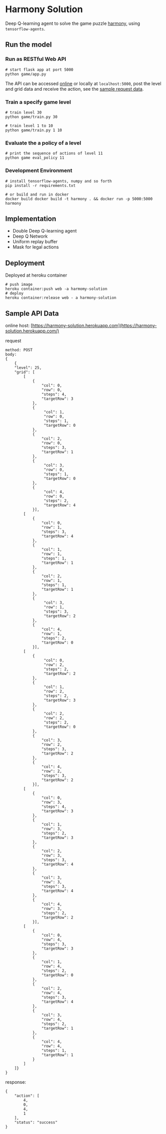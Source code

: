 # Harmony Solution
Deep Q-learning agent to solve the game puzzle [harmony](https://master.dg9tray1uvpm6.amplifyapp.com/),
using `tensorflow-agents`.

## Run the model
### Run as RESTful Web API
```
# start flask app at port 5000
python game/app.py
```
The API can be accessed [online](https://harmony-solution.herokuapp.com/) or locally at `localhost:5000`, post the level and grid data and receive the action,
see the [sample request data](#sample-api-data). 

### Train a specify game level
```
# train level 30
python game/train.py 30

# train level 1 to 10
python game/train.py 1 10
```

### Evaluate the a policy of a level
```
# print the sequence of actions of level 11
python game eval_policy 11
```

### Development Environment
```                            
# install tensorflow-agents, numpy and so forth
pip install -r requirements.txt

# or build and run in docker
docker build docker build -t harmony . && docker run -p 5000:5000 harmony
```

## Implementation
* Double Deep Q-learning agent
* Deep Q Network
* Uniform replay buffer
* Mask for legal actions

## Deployment
Deployed at heroku container
```
# push image
heroku container:push web -a harmomy-solution
# deploy
heroku container:release web - a harmony-solution
```

## Sample API Data <a name="sample-api-data"></a>
online host: [https://harmony-solution.herokuapp.com](https://harmony-solution.herokuapp.com/)

request
```
method: POST
body:
{
    {
    "level": 25,
    "grid": [
        [
            {
                "col": 0,
                "row": 0,
                "steps": 4,
                "targetRow": 3
            },
            {
                 "col": 1,
                 "row": 0,
                 "steps": 1,
                 "targetRow": 0
            },
            {
                "col": 2,
                "row": 0,
                "steps": 3,
                "targetRow": 1
            },
            {
                 "col": 3,
                 "row": 0,
                 "steps": 1,
                 "targetRow": 0
            },
            {
                 "col": 4,
                 "row": 0,
                 "steps": 2,
                 "targetRow": 4
            }],
        [
            {
                "col": 0,
                "row": 1,
                "steps": 3,
                "targetRow": 4
            },
            {
                "col": 1,
                "row": 1,
                "steps": 1,
                "targetRow": 1
            },
            {
                "col": 2,
                "row": 1,
                "steps": 1,
                "targetRow": 1
            },
            {
                 "col": 3,
                 "row": 1,
                 "steps": 3,
                 "targetRow": 2
            },
            {
                "col": 4,
                "row": 1,
                "steps": 2,
                "targetRow": 0
            }],
        [
            {
                 "col": 0,
                 "row": 2,
                 "steps": 2,
                 "targetRow": 2
            },
            {
                 "col": 1,
                 "row": 2,
                 "steps": 2,
                 "targetRow": 3
            },
            {
                 "col": 2,
                 "row": 2,
                 "steps": 2,
                 "targetRow": 0
            },
            {
                "col": 3,
                "row": 2,
                "steps": 3,
                "targetRow": 2
            },
            {
                "col": 4,
                "row": 2,
                "steps": 3,
                "targetRow": 2
            }],
        [
            {
                "col": 0,
                "row": 3,
                "steps": 4,
                "targetRow": 3
            },
            {
                "col": 1,
                "row": 3,
                "steps": 2,
                "targetRow": 3
            },
            {
                "col": 2,
                "row": 3,
                "steps": 3,
                "targetRow": 4
            },
            {
                "col": 3,
                "row": 3,
                "steps": 3,
                "targetRow": 4
            },
            {
                "col": 4,
                "row": 3,
                "steps": 2,
                "targetRow": 2
            }],
        [
            {
                "col": 0,
                "row": 4,
                "steps": 3,
                "targetRow": 3
            },
            {
                "col": 1,
                "row": 4,
                "steps": 2,
                "targetRow": 0
            },
            {
                "col": 2,
                "row": 4,
                "steps": 3,
                "targetRow": 4
            },
            {
                "col": 3,
                "row": 4,
                "steps": 2,
                "targetRow": 1
            },
            {
                "col": 4,
                "row": 4,
                "steps": 1,
                "targetRow": 1
            }
        ]
    ]}
}
```

response:
```
{
    "action": [
        4,
        0,
        4,
        1
    ],
    "status": "success"
}
```